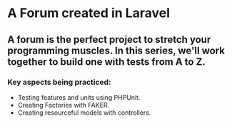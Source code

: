 # A Forum created in Laravel

## A forum is the perfect project to stretch your programming muscles. In this series, we'll work together to build one with tests from A to Z.

### Key aspects being practiced:
- Testing features and units using PHPUnit.
- Creating Factories with FAKER.
- Creating resourceful models with controllers.

